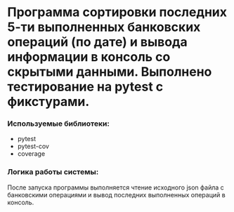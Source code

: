 # Программа сортировки последних 5-ти выполненных банковских операций (по дате) и вывода информации в консоль со скрытыми данными. Выполнено тестирование на pytest с фикстурами.

### Используемые библиотеки:
- pytest<br>
- pytest-cov<br>
- coverage<br>

### Логика работы системы:
После запуска программы выполняется чтение исходного json файла с банковскими операциями и вывод последних выполненных операций в консоль.
